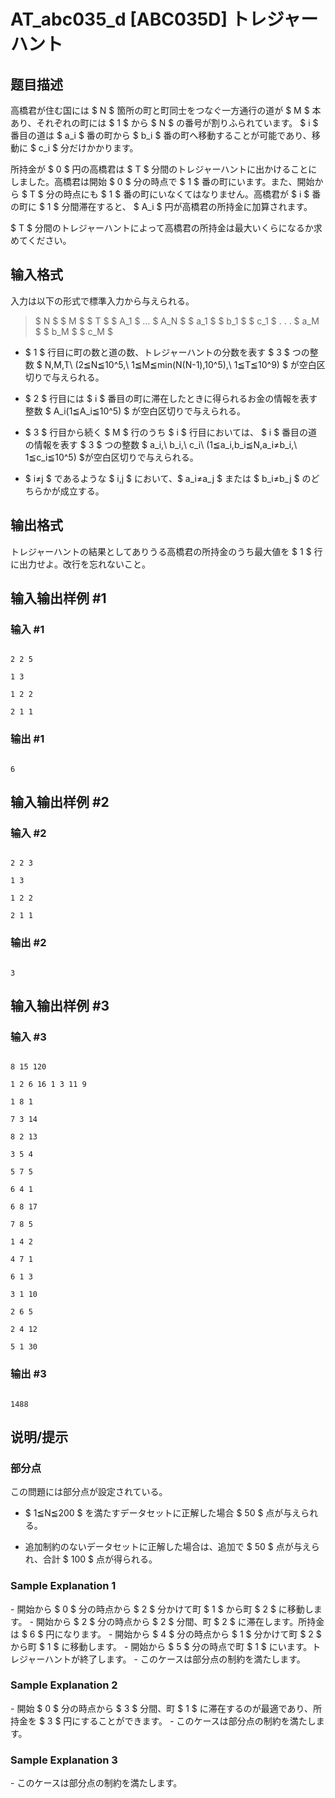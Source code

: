 # AT_abc035_d [ABC035D] トレジャーハント

## 题目描述

[problemUrl]: https://atcoder.jp/contests/abc035/tasks/abc035_d

高橋君が住む国には $ N $ 箇所の町と町同士をつなぐ一方通行の道が $ M $ 本あり、それぞれの町には $ 1 $ から $ N $ の番号が割りふられています。 $ i $ 番目の道は $ a_i $ 番の町から $ b_i $ 番の町へ移動することが可能であり、移動に $ c_i $ 分だけかかります。

所持金が $ 0 $ 円の高橋君は $ T $ 分間のトレジャーハントに出かけることにしました。高橋君は開始 $ 0 $ 分の時点で $ 1 $ 番の町にいます。また、開始から $ T $ 分の時点にも $ 1 $ 番の町にいなくてはなりません。高橋君が $ i $ 番の町に $ 1 $ 分間滞在すると、 $ A_i $ 円が高橋君の所持金に加算されます。

$ T $ 分間のトレジャーハントによって高橋君の所持金は最大いくらになるか求めてください。

## 输入格式

入力は以下の形式で標準入力から与えられる。

> $ N $ $ M $ $ T $ $ A_1 $ … $ A_N $ $ a_1 $ $ b_1 $ $ c_1 $ . . . $ a_M $ $ b_M $ $ c_M $

- $ 1 $ 行目に町の数と道の数、トレジャーハントの分数を表す $ 3 $ つの整数 $ N,M,T\ (2≦N≦10^5,\ 1≦M≦min(N(N-1),10^5),\ 1≦T≦10^9) $ が空白区切りで与えられる。
- $ 2 $ 行目には $ i $ 番目の町に滞在したときに得られるお金の情報を表す整数 $ A_i(1≦A_i≦10^5) $ が空白区切りで与えられる。
- $ 3 $ 行目から続く $ M $ 行のうち $ i $ 行目においては、 $ i $ 番目の道の情報を表す $ 3 $ つの整数 $ a_i,\ b_i,\ c_i\ (1≦a_i,b_i≦N,a_i≠b_i,\ 1≦c_i≦10^5) $が空白区切りで与えられる。
- $ i≠j $ であるような $ i,j $ において、$ a_i≠a_j $ または $ b_i≠b_j $ のどちらかが成立する。

## 输出格式

トレジャーハントの結果としてありうる高橋君の所持金のうち最大値を $ 1 $ 行に出力せよ。改行を忘れないこと。

## 输入输出样例 #1

### 输入 #1

```
2 2 5
1 3
1 2 2
2 1 1
```

### 输出 #1

```
6
```

## 输入输出样例 #2

### 输入 #2

```
2 2 3
1 3
1 2 2
2 1 1
```

### 输出 #2

```
3
```

## 输入输出样例 #3

### 输入 #3

```
8 15 120
1 2 6 16 1 3 11 9
1 8 1
7 3 14
8 2 13
3 5 4
5 7 5
6 4 1
6 8 17
7 8 5
1 4 2
4 7 1
6 1 3
3 1 10
2 6 5
2 4 12
5 1 30
```

### 输出 #3

```
1488
```

## 说明/提示

### 部分点

この問題には部分点が設定されている。

- $ 1≦N≦200 $ を満たすデータセットに正解した場合 $ 50 $ 点が与えられる。
- 追加制約のないデータセットに正解した場合は、追加で $ 50 $ 点が与えられ、合計 $ 100 $ 点が得られる。

### Sample Explanation 1

\- 開始から $ 0 $ 分の時点から $ 2 $ 分かけて町 $ 1 $ から町 $ 2 $ に移動します。 - 開始から $ 2 $ 分の時点から $ 2 $ 分間、町 $ 2 $ に滞在します。所持金は $ 6 $ 円になります。 - 開始から $ 4 $ 分の時点から $ 1 $ 分かけて町 $ 2 $ から町 $ 1 $ に移動します。 - 開始から $ 5 $ 分の時点で町 $ 1 $ にいます。トレジャーハントが終了します。 - このケースは部分点の制約を満たします。

### Sample Explanation 2

\- 開始 $ 0 $ 分の時点から $ 3 $ 分間、町 $ 1 $ に滞在するのが最適であり、所持金を $ 3 $ 円にすることができます。 - このケースは部分点の制約を満たします。

### Sample Explanation 3

\- このケースは部分点の制約を満たします。